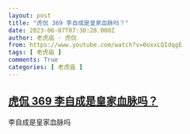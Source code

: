 ```yaml
---
layout: post
title: "虎侃 369 李自成是皇家血脉吗？"
date: 2023-06-07T07:30:28.000Z
author: 老虎庙 · 虎侃
from: https://www.youtube.com/watch?v=0oxxLQIdqgE
tags: [ 老虎庙 ]
comments: True
categories: [ 老虎庙 ]
---
```

<!--1686123028000-->
[虎侃 369 李自成是皇家血脉吗？](https://www.youtube.com/watch?v=0oxxLQIdqgE)
------

<div>
李自成是皇家血脉吗
</div>
